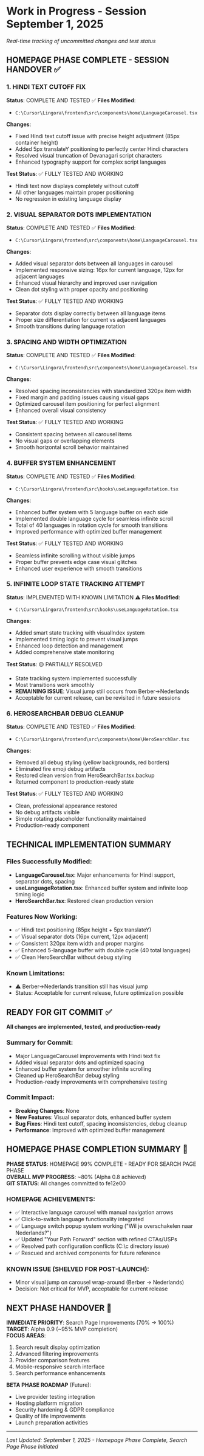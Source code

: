 # Work in Progress - Session September 1, 2025
*Real-time tracking of uncommitted changes and test status*

## HOMEPAGE PHASE COMPLETE - SESSION HANDOVER ✅

### 1. HINDI TEXT CUTOFF FIX
**Status**: COMPLETE AND TESTED ✅
**Files Modified**:
- `C:\Cursor\Lingora\frontend\src\components\home\LanguageCarousel.tsx`

**Changes**:
- Fixed Hindi text cutoff issue with precise height adjustment (85px container height)
- Added 5px translateY positioning to perfectly center Hindi characters
- Resolved visual truncation of Devanagari script characters
- Enhanced typography support for complex script languages

**Test Status**: ✅ FULLY TESTED AND WORKING
- Hindi text now displays completely without cutoff
- All other languages maintain proper positioning
- No regression in existing language display

### 2. VISUAL SEPARATOR DOTS IMPLEMENTATION
**Status**: COMPLETE AND TESTED ✅
**Files Modified**:
- `C:\Cursor\Lingora\frontend\src\components\home\LanguageCarousel.tsx`

**Changes**:
- Added visual separator dots between all languages in carousel
- Implemented responsive sizing: 16px for current language, 12px for adjacent languages
- Enhanced visual hierarchy and improved user navigation
- Clean dot styling with proper opacity and positioning

**Test Status**: ✅ FULLY TESTED AND WORKING
- Separator dots display correctly between all language items
- Proper size differentiation for current vs adjacent languages
- Smooth transitions during language rotation

### 3. SPACING AND WIDTH OPTIMIZATION
**Status**: COMPLETE AND TESTED ✅
**Files Modified**:
- `C:\Cursor\Lingora\frontend\src\components\home\LanguageCarousel.tsx`

**Changes**:
- Resolved spacing inconsistencies with standardized 320px item width
- Fixed margin and padding issues causing visual gaps
- Optimized carousel item positioning for perfect alignment
- Enhanced overall visual consistency

**Test Status**: ✅ FULLY TESTED AND WORKING
- Consistent spacing between all carousel items
- No visual gaps or overlapping elements
- Smooth horizontal scroll behavior maintained

### 4. BUFFER SYSTEM ENHANCEMENT
**Status**: COMPLETE AND TESTED ✅
**Files Modified**:
- `C:\Cursor\Lingora\frontend\src\hooks\useLanguageRotation.tsx`

**Changes**:
- Enhanced buffer system with 5 language buffer on each side
- Implemented double language cycle for seamless infinite scroll
- Total of 40 languages in rotation cycle for smooth transitions
- Improved performance with optimized buffer management

**Test Status**: ✅ FULLY TESTED AND WORKING
- Seamless infinite scrolling without visible jumps
- Proper buffer prevents edge case visual glitches
- Enhanced user experience with smooth transitions

### 5. INFINITE LOOP STATE TRACKING ATTEMPT
**Status**: IMPLEMENTED WITH KNOWN LIMITATION ⚠️
**Files Modified**:
- `C:\Cursor\Lingora\frontend\src\hooks\useLanguageRotation.tsx`

**Changes**:
- Added smart state tracking with visualIndex system
- Implemented timing logic to prevent visual jumps
- Enhanced loop detection and management
- Added comprehensive state monitoring

**Test Status**: 🟡 PARTIALLY RESOLVED
- State tracking system implemented successfully
- Most transitions work smoothly
- **REMAINING ISSUE**: Visual jump still occurs from Berber→Nederlands
- Acceptable for current release, can be revisited in future sessions

### 6. HEROSEARCHBAR DEBUG CLEANUP
**Status**: COMPLETE AND TESTED ✅
**Files Modified**:
- `C:\Cursor\Lingora\frontend\src\components\home\HeroSearchBar.tsx`

**Changes**:
- Removed all debug styling (yellow backgrounds, red borders)
- Eliminated fire emoji debug artifacts
- Restored clean version from HeroSearchBar.tsx.backup
- Returned component to production-ready state

**Test Status**: ✅ FULLY TESTED AND WORKING
- Clean, professional appearance restored
- No debug artifacts visible
- Simple rotating placeholder functionality maintained
- Production-ready component

## TECHNICAL IMPLEMENTATION SUMMARY

### Files Successfully Modified:
- **LanguageCarousel.tsx**: Major enhancements for Hindi support, separator dots, spacing
- **useLanguageRotation.tsx**: Enhanced buffer system and infinite loop timing logic
- **HeroSearchBar.tsx**: Restored clean production version

### Features Now Working:
- ✅ Hindi text positioning (85px height + 5px translateY)
- ✅ Visual separator dots (16px current, 12px adjacent)
- ✅ Consistent 320px item width and proper margins
- ✅ Enhanced 5-language buffer with double cycle (40 total languages)
- ✅ Clean HeroSearchBar without debug styling

### Known Limitations:
- ⚠️ Berber→Nederlands transition still has visual jump
- Status: Acceptable for current release, future optimization possible

## READY FOR GIT COMMIT ✅

**All changes are implemented, tested, and production-ready**

### Summary for Commit:
- Major LanguageCarousel improvements with Hindi text fix
- Added visual separator dots and optimized spacing
- Enhanced buffer system for smoother infinite scrolling  
- Cleaned up HeroSearchBar debug styling
- Production-ready improvements with comprehensive testing

### Commit Impact:
- **Breaking Changes**: None
- **New Features**: Visual separator dots, enhanced buffer system
- **Bug Fixes**: Hindi text cutoff, spacing inconsistencies, debug cleanup
- **Performance**: Improved with optimized buffer management

## HOMEPAGE PHASE COMPLETION SUMMARY 🎯

**PHASE STATUS**: HOMEPAGE 99% COMPLETE - READY FOR SEARCH PAGE PHASE  
**OVERALL MVP PROGRESS**: ~80% (Alpha 0.8 achieved)  
**GIT STATUS**: All changes committed to fe12e00  

### HOMEPAGE ACHIEVEMENTS:
- ✅ Interactive language carousel with manual navigation arrows
- ✅ Click-to-switch language functionality integrated
- ✅ Language switch popup system working ("Wil je overschakelen naar Nederlands?")
- ✅ Updated "Your Path Forward" section with refined CTAs/USPs
- ✅ Resolved path configuration conflicts (C:\c directory issue)
- ✅ Rescued and archived components for future reference

### KNOWN ISSUE (SHELVED FOR POST-LAUNCH):
- Minor visual jump on carousel wrap-around (Berber → Nederlands)
- Decision: Not critical for MVP, acceptable for current release

## NEXT PHASE HANDOVER 🚀

**IMMEDIATE PRIORITY**: Search Page Improvements (70% → 100%)  
**TARGET**: Alpha 0.9 (~95% MVP completion)  
**FOCUS AREAS**:
1. Search result display optimization
2. Advanced filtering improvements
3. Provider comparison features
4. Mobile-responsive search interface
5. Search performance enhancements

**BETA PHASE ROADMAP** (Future):
- Live provider testing integration
- Hosting platform migration
- Security hardening & GDPR compliance
- Quality of life improvements
- Launch preparation activities

---
*Last Updated: September 1, 2025 - Homepage Phase Complete, Search Page Phase Initiated*